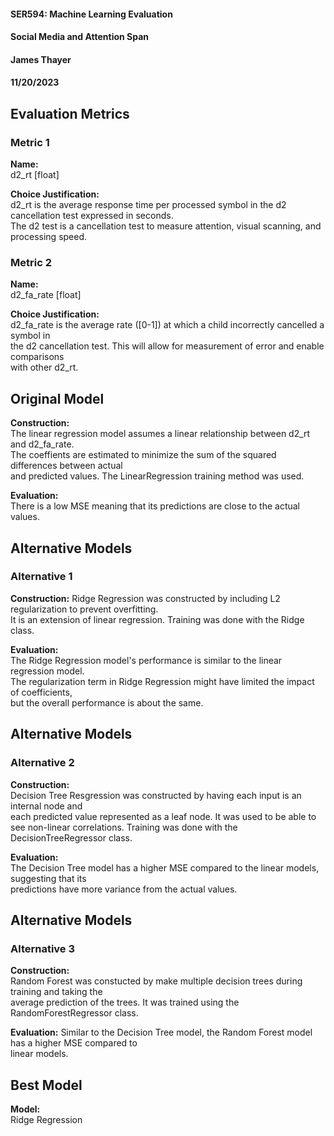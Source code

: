 #### SER594: Machine Learning Evaluation
#### Social Media and Attention Span
#### James Thayer
#### 11/20/2023

## Evaluation Metrics
### Metric 1
**Name:**  
d2_rt [float]  
  
**Choice Justification:**  
d2_rt is the average response time per processed symbol in the d2 cancellation test expressed in seconds.  
The d2 test is a cancellation test to measure attention, visual scanning, and processing speed.  
  
### Metric 2  
**Name:**  
d2_fa_rate [float]  
  
**Choice Justification:**  
d2_fa_rate is the average rate ([0-1]) at which a child incorrectly cancelled a symbol in  
the d2 cancellation test. This will allow for measurement of error and enable comparisons  
with other d2_rt.   
  
## Original Model   
**Construction:**  
The linear regression model assumes a linear relationship between d2_rt and d2_fa_rate.  
The coeffients are estimated to minimize the sum of the squared differences between actual  
and predicted values. The LinearRegression training method was used.  
  
**Evaluation:**  
There is a low MSE meaning that its predictions are close to the actual values.
  
## Alternative Models    
### Alternative 1
**Construction:** 
Ridge Regression was constructed by including L2 regularization to prevent overfitting.  
It is an extension of linear regression. Training was done with the Ridge class.  
  
**Evaluation:**  
The Ridge Regression model's performance is similar to the linear regression model.    
The regularization term in Ridge Regression might have limited the impact of coefficients,  
but the overall performance is about the same.  
  
## Alternative Models    
### Alternative 2  
**Construction:**  
Decision Tree Resgression was constructed by having each input is an internal node and  
each predicted value represented as a leaf node. It was used to be able to see non-linear 
correlations. Training was done with the DecisionTreeRegressor class.  
  
**Evaluation:**  
The Decision Tree model has a higher MSE compared to the linear models, suggesting that its  
predictions have more variance from the actual values.  
  
## Alternative Models  
### Alternative 3  
**Construction:**  
Random Forest was constucted by make multiple decision trees during training and taking the  
average prediction of the trees. It was trained using the RandomForestRegressor class.  
  
**Evaluation:**
Similar to the Decision Tree model, the Random Forest model has a higher MSE compared to  
linear models.  
  
## Best Model  
**Model:**  
Ridge Regression